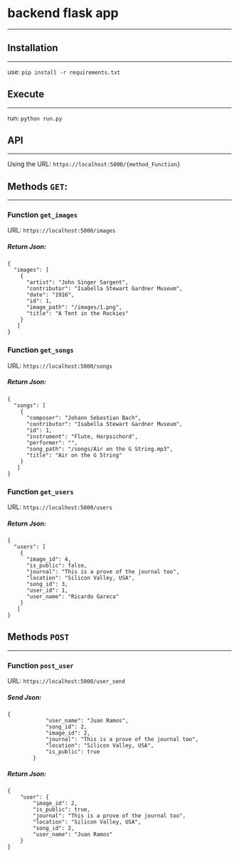 # backend flask app
-------

## Installation
-----
use: `pip install -r requirements.txt`

## Execute
-----
run: `python run.py`

## API
-----

Using the URL:
`https://localhost:5000/{method_Function}`

## Methods `GET`:
-----

### Function `get_images`

URL: `https://localhost:5000/images`

##### Return Json:

```
{
  "images": [
    {
      "artist": "John Singer Sargent", 
      "contributor": "Isabella Stewart Gardner Museum", 
      "date": "1916", 
      "id": 1, 
      "image_path": "/images/1.png", 
      "title": "A Tent in the Rockies"
    }
   ]
}

```

### Function `get_songs`

URL: `https://localhost:5000/songs`

##### Return Json:

```
{
  "songs": [
    {
      "composer": "Johann Sebastian Bach", 
      "contributor": "Isabella Stewart Gardner Museum", 
      "id": 1, 
      "instrument": "Flute, Harpsichord", 
      "performer": "", 
      "song_path": "/songs/Air on the G String.mp3", 
      "title": "Air on the G String"
    }
   ]
}
```

### Function `get_users`

URL: `https://localhost:5000/users`

##### Return Json:

```
{
  "users": [
    {
      "image_id": 4, 
      "is_public": false, 
      "journal": "This is a prove of the journal too", 
      "location": "Silicon Valley, USA", 
      "song_id": 3, 
      "user_id": 1, 
      "user_name": "Ricardo Gareca"
    }
   ]
}

```

## Methods `POST`
-----

### Function `post_user`

URL: `https://localhost:5000/user_send`

##### Send Json:

```
{
            "user_name": "Juan Ramos",
            "song_id": 2,
            "image_id": 2,
            "journal": "This is a prove of the journal too",
            "location": "Silicon Valley, USA",
            "is_public": true
        }
```

##### Return Json:

```
{
    "user": {
        "image_id": 2,
        "is_public": true,
        "journal": "This is a prove of the journal too",
        "location": "Silicon Valley, USA",
        "song_id": 2,
        "user_name": "Juan Ramos"
    }
}

```

